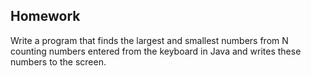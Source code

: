 ## Homework

Write a program that finds the largest and smallest numbers from N counting numbers entered from the keyboard in Java and writes these numbers to the screen.